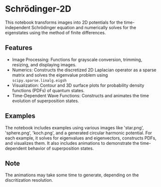 # Schrödinger-2D

This notebook transforms images into 2D potentials for the time-independent Schrödinger equation and numerically solves for the eigenstates using the method of finite differences.

## Features

* Image Processing: Functions for grayscale conversion, trimming, resizing, and displaying images.
* Numerics: Constructs the discretized 2D Laplacian operator as a sparse matrix and solves the eigenvalue problem using `scipy.sparse.linalg.eigsh`
* Visualization: Contour and 3D surface plots for probability density functions (PDFs) of quantum states.
* Time-Dependent Wave Functions: Constructs and animates the time evolution of superposition states.

## Examples

The notebook includes examples using various images like 'star.png', 'sphere.png', 'koch.png', and a generated circular harmonic potential. For each example, it solves for eigenvalues and eigenvectors, constructs PDFs, and visualizes them. It also includes animations to demonstrate the time-dependent behavior of superposition states.

## Note

The animations may take some time to generate, depending on the discritization resolution.
